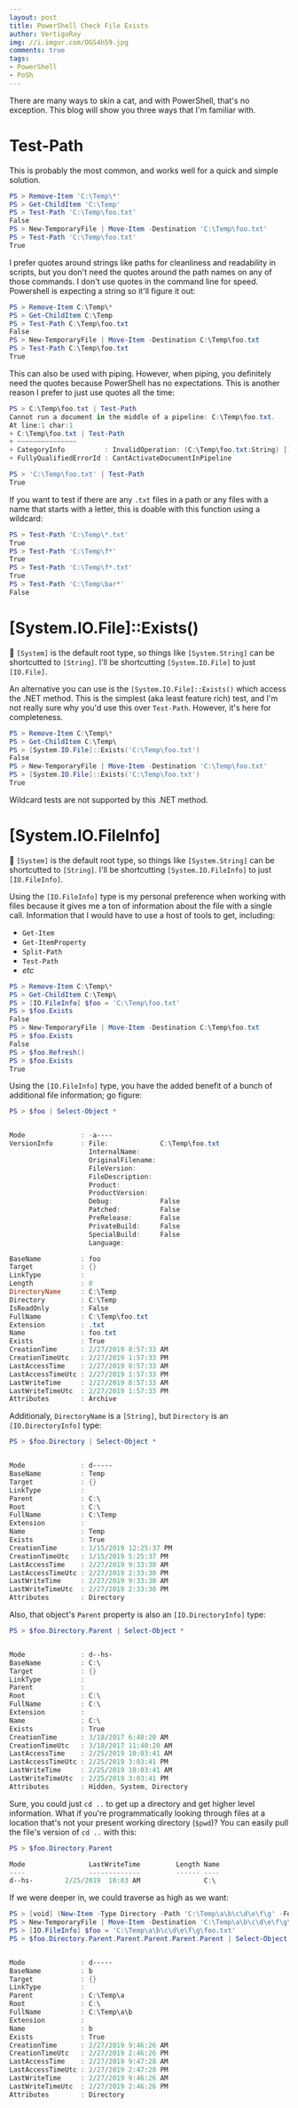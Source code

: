 ```yaml
---
layout: post
title: PowerShell Check File Exists 
author: VertigoRay
img: //i.imgur.com/OGS4h59.jpg
comments: true
tags:
- PowerShell
- PoSh
---
```

There are many ways to skin a cat, and with PowerShell, that's no exception. This blog will show you three ways that I'm familiar with.

# Test-Path

This is probably the most common, and works well for a quick and simple solution.

```powershell
PS > Remove-Item 'C:\Temp\*'
PS > Get-ChildItem 'C:\Temp'
PS > Test-Path 'C:\Temp\foo.txt'
False
PS > New-TemporaryFile | Move-Item -Destination 'C:\Temp\foo.txt'
PS > Test-Path 'C:\Temp\foo.txt'
True
```

I prefer quotes around strings like paths for cleanliness and readability in scripts, but you don't need the quotes around the path names on any of those commands.
I don't use quotes in the command line for speed. Powershell is expecting a string so it'll figure it out:

```powershell
PS > Remove-Item C:\Temp\*
PS > Get-ChildItem C:\Temp
PS > Test-Path C:\Temp\foo.txt
False
PS > New-TemporaryFile | Move-Item -Destination C:\Temp\foo.txt
PS > Test-Path C:\Temp\foo.txt
True
```

This can also be used with piping.
However, when piping, you definitely need the quotes because PowerShell has no expectations.
This is another reason I prefer to just use quotes all the time:

```powershell
PS > C:\Temp\foo.txt | Test-Path
Cannot run a document in the middle of a pipeline: C:\Temp\foo.txt.
At line:1 char:1
+ C:\Temp\foo.txt | Test-Path
+ ~~~~~~~~~~~~~~~
+ CategoryInfo          : InvalidOperation: (C:\Temp\foo.txt:String) [], RuntimeException
+ FullyQualifiedErrorId : CantActivateDocumentInPipeline

PS > 'C:\Temp\foo.txt' | Test-Path
True
```

If you want to test if there are any `.txt` files in a path or any files with a name that starts with a letter, this is doable with this function using a wildcard:

```powershell
PS > Test-Path 'C:\Temp\*.txt'
True
PS > Test-Path 'C:\Temp\f*'
True
PS > Test-Path 'C:\Temp\f*.txt'
True
PS > Test-Path 'C:\Temp\bar*'
False
```

# [System.IO.File]::Exists()

:notebook:
`[System]` is the default root type, so things like `[System.String]` can be shortcutted to `[String]`.
I'll be shortcutting `[System.IO.File]` to just `[IO.File]`.

An alternative you can use is the `[System.IO.File]::Exists()` which access the .NET method. This is the simplest (aka least feature rich) test, and I'm not really sure why you'd use this over `Test-Path`. However, it's here for completeness.

```powershell
PS > Remove-Item C:\Temp\*
PS > Get-ChildItem C:\Temp\
PS > [System.IO.File]::Exists('C:\Temp\foo.txt')
False
PS > New-TemporaryFile | Move-Item -Destination 'C:\Temp\foo.txt'
PS > [System.IO.File]::Exists('C:\Temp\foo.txt')
True
```

Wildcard tests are not supported by this .NET method.

# [System.IO.FileInfo]

:notebook:
`[System]` is the default root type, so things like `[System.String]` can be shortcutted to `[String]`.
I'll be shortcutting `[System.IO.FileInfo]` to just `[IO.FileInfo]`.

Using the `[IO.FileInfo]` type is my personal preference when working with files because it gives me a ton of information about the file with a single call.
Information that I would have to use a host of tools to get, including:

- `Get-Item`
- `Get-ItemProperty`
- `Split-Path`
- `Test-Path`
- *etc*

```powershell
PS > Remove-Item C:\Temp\*
PS > Get-ChildItem C:\Temp\
PS > [IO.FileInfo] $foo = 'C:\Temp\foo.txt'
PS > $foo.Exists
False
PS > New-TemporaryFile | Move-Item -Destination C:\Temp\foo.txt
PS > $foo.Exists
False
PS > $foo.Refresh()
PS > $foo.Exists
True
```

Using the `[IO.FileInfo]` type, you have the added benefit of a bunch of additional file information; go figure:

```powershell
PS > $foo | Select-Object *


Mode              : -a----
VersionInfo       : File:             C:\Temp\foo.txt
                    InternalName:
                    OriginalFilename:
                    FileVersion:
                    FileDescription:
                    Product:
                    ProductVersion:
                    Debug:            False
                    Patched:          False
                    PreRelease:       False
                    PrivateBuild:     False
                    SpecialBuild:     False
                    Language:

BaseName          : foo
Target            : {}
LinkType          :
Length            : 0
DirectoryName     : C:\Temp
Directory         : C:\Temp
IsReadOnly        : False
FullName          : C:\Temp\foo.txt
Extension         : .txt
Name              : foo.txt
Exists            : True
CreationTime      : 2/27/2019 8:57:33 AM
CreationTimeUtc   : 2/27/2019 1:57:33 PM
LastAccessTime    : 2/27/2019 8:57:33 AM
LastAccessTimeUtc : 2/27/2019 1:57:33 PM
LastWriteTime     : 2/27/2019 8:57:33 AM
LastWriteTimeUtc  : 2/27/2019 1:57:33 PM
Attributes        : Archive
```

Additionaly, `DirectoryName` is a `[String]`, but `Directory` is an `[IO.DirectoryInfo]` type:

```powershell
PS > $foo.Directory | Select-Object *


Mode              : d-----
BaseName          : Temp
Target            : {}
LinkType          :
Parent            : C:\
Root              : C:\
FullName          : C:\Temp
Extension         :
Name              : Temp
Exists            : True
CreationTime      : 1/15/2019 12:25:37 PM
CreationTimeUtc   : 1/15/2019 5:25:37 PM
LastAccessTime    : 2/27/2019 9:33:30 AM
LastAccessTimeUtc : 2/27/2019 2:33:30 PM
LastWriteTime     : 2/27/2019 9:33:30 AM
LastWriteTimeUtc  : 2/27/2019 2:33:30 PM
Attributes        : Directory
```

Also, that object's `Parent` property is also an `[IO.DirectoryInfo]` type:

```powershell
PS > $foo.Directory.Parent | Select-Object *


Mode              : d--hs-
BaseName          : C:\
Target            : {}
LinkType          :
Parent            :
Root              : C:\
FullName          : C:\
Extension         :
Name              : C:\
Exists            : True
CreationTime      : 3/18/2017 6:40:20 AM
CreationTimeUtc   : 3/18/2017 11:40:20 AM
LastAccessTime    : 2/25/2019 10:03:41 AM
LastAccessTimeUtc : 2/25/2019 3:03:41 PM
LastWriteTime     : 2/25/2019 10:03:41 AM
LastWriteTimeUtc  : 2/25/2019 3:03:41 PM
Attributes        : Hidden, System, Directory
```

Sure, you could just `cd ..` to get up a directory and get higher level information.
What if you're programmatically looking through files at a location that's not your present working directory (`$pwd`)?
You can easily pull the file's version of `cd ..` with this:

```powershell
PS > $foo.Directory.Parent

Mode                LastWriteTime         Length Name
----                -------------         ------ ----
d--hs-        2/25/2019  10:03 AM                C:\
```

If we were deeper in, we could traverse as high as we want:

```powershell
PS > [void] (New-Item -Type Directory -Path 'C:\Temp\a\b\c\d\e\f\g' -Force)
PS > New-TemporaryFile | Move-Item -Destination 'C:\Temp\a\b\c\d\e\f\g\foo.txt'
PS > [IO.FileInfo] $foo = 'C:\Temp\a\b\c\d\e\f\g\foo.txt'
PS > $foo.Directory.Parent.Parent.Parent.Parent.Parent | Select-Object *


Mode              : d-----
BaseName          : b
Target            : {}
LinkType          :
Parent            : C:\Temp\a
Root              : C:\
FullName          : C:\Temp\a\b
Extension         :
Name              : b
Exists            : True
CreationTime      : 2/27/2019 9:46:26 AM
CreationTimeUtc   : 2/27/2019 2:46:26 PM
LastAccessTime    : 2/27/2019 9:47:28 AM
LastAccessTimeUtc : 2/27/2019 2:47:28 PM
LastWriteTime     : 2/27/2019 9:46:26 AM
LastWriteTimeUtc  : 2/27/2019 2:46:26 PM
Attributes        : Directory
```